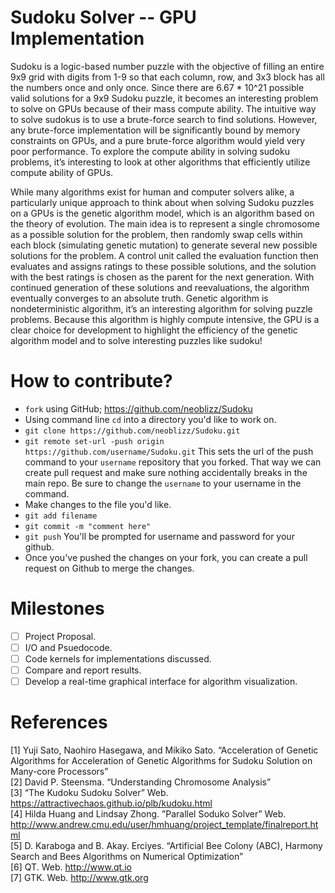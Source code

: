 Sudoku Solver -- GPU Implementation
===================================
Sudoku is a logic-based number puzzle with the objective of filling an entire 9x9 grid with digits from 1-9 so that each column, row, and 3x3 block has all the numbers once and only once. Since there are 6.67 * 10^21 possible valid solutions for a 9x9 Sudoku puzzle, it becomes an interesting problem to solve on GPUs because of their mass compute ability. The intuitive way to solve sudokus is to use a brute-force search to find solutions. However, any brute-force implementation will be significantly bound by memory constraints on GPUs, and a pure brute-force algorithm would yield very poor performance. To explore the compute ability in solving sudoku problems, it’s interesting to look at other algorithms that efficiently utilize compute ability of GPUs.

While many algorithms exist for human and computer solvers alike, a particularly unique approach to think about when solving Sudoku puzzles on a GPUs is the genetic algorithm model, which is an algorithm based on the theory of evolution. The main idea is to represent a single chromosome as a possible solution for the problem, then randomly swap cells within each block (simulating genetic mutation) to generate several new possible solutions for the problem. A  control unit called the evaluation function then evaluates and assigns ratings to these possible solutions, and the solution with the best ratings is chosen as the parent for the next generation. With continued generation of these solutions and reevaluations, the algorithm eventually converges to an absolute truth. Genetic algorithm is nondeterministic algorithm, it’s an interesting algorithm for solving puzzle problems. Because this algorithm is highly compute intensive, the GPU is a clear choice for development to highlight the efficiency of the genetic algorithm model and to solve interesting puzzles like sudoku!


How to contribute?
==================
- `fork` using GitHub; https://github.com/neoblizz/Sudoku
- Using command line `cd` into a directory you'd like to work on.
- `git clone https://github.com/neoblizz/Sudoku.git`
- `git remote set-url -push origin https://github.com/username/Sudoku.git` This sets the url of the push command to your `username` repository that you forked. That way we can create pull request and make sure nothing accidentally breaks in the main repo. Be sure to change the `username` to your username in the command.
- Make changes to the file you'd like.
- `git add filename`
- `git commit -m "comment here"`
- `git push` You'll be prompted for username and password for your github.
- Once you've pushed the changes on your fork, you can create a pull request on Github to merge the changes.

Milestones
==========
- [ ] Project Proposal.
- [ ] I/O and Psuedocode.
- [ ] Code kernels for implementations discussed.
- [ ] Compare and report results.
- [ ] Develop a real-time graphical interface for algorithm visualization.

References
==========
[1] Yuji Sato, Naohiro Hasegawa, and Mikiko Sato. “Acceleration of Genetic Algorithms for Acceleration of Genetic Algorithms for Sudoku Solution on Many-core Processors”<br>
[2] David P. Steensma. “Understanding Chromosome Analysis”<br>
[3] “The Kudoku Sudoku Solver” Web. https://attractivechaos.github.io/plb/kudoku.html<br>
[4] Hilda Huang and Lindsay Zhong. ”Parallel Soduko Solver” Web. http://www.andrew.cmu.edu/user/hmhuang/project_template/finalreport.html<br>
[5] D. Karaboga and B. Akay. Erciyes. “Artificial Bee Colony (ABC), Harmony Search and Bees Algorithms on Numerical Optimization”<br>
[6] QT. Web. http://www.qt.io<br>
[7] GTK. Web. http://www.gtk.org<br>
